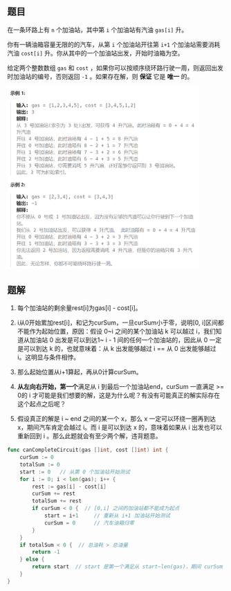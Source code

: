 ## 题目

在一条环路上有 `n` 个加油站，其中第 `i` 个加油站有汽油 `gas[i]` 升。

你有一辆油箱容量无限的的汽车，从第 `i` 个加油站开往第 `i+1` 个加油站需要消耗汽油 `cost[i]` 升。你从其中的一个加油站出发，开始时油箱为空。

给定两个整数数组 `gas` 和 `cost` ，如果你可以按顺序绕环路行驶一周，则返回出发时加油站的编号，否则返回 `-1` 。如果存在解，则 **保证** 它是 **唯一** 的。

<img src="7-134.加油站.assets/image-20240227195812089.png" alt="image-20240227195812089" style="zoom:50%;" />

## 题解

1. 每个加油站的剩余量rest[i]为gas[i] - cost[i]。

2. i从0开始累加rest[i]，和记为curSum，一旦curSum小于零，说明[0, i]区间都不能作为起始位置，原因：假设 0~i 之间的某个加油站 k 可以越过 i，我们知道从加油站 0 出发是可以到达1~ i - 1 间的任何一个加油站的，因此从 0 一定是可以到达 k 的，也就意味着：从 k 出发能够越过 i  ==  从 0 出发能够越过 i。这明显与条件相悖。

3. 那么起始位置从i+1算起，再从0计算curSum。
4. **从左向右开始，第一个**满足从 i 到最后一个加油站end，curSum 一直满足 >= 0的 i 才可能是我们想要的解，这是为什么呢？有没有可能真正的解实际存在这个起点之后呢？
5. 假设真正的解是 i ~ end 之间的某一个 x，那么 x 一定可以环绕一圈再到达 x，期间汽车肯定会越过 i。而 i 是可以到达 x 的，意味着如果从 i 出发也可以重新回到 i 。那么此题就会有至少两个解，违背题意。

```go
func canCompleteCircuit(gas []int, cost []int) int {
    curSum := 0
    totalSum := 0
    start := 0   // 从第 0 个加油站开始测试
    for i := 0; i < len(gas); i++ {
        rest := gas[i] - cost[i]
        curSum += rest
        totalSum += rest
        if curSum < 0 {  // [0,i] 之间的加油站都不能成为起点
            start = i+1     // 重新从 i+1 加油站开始测试
            curSum = 0      // 汽车油箱归零
        }
    }
    if totalSum < 0 {  // 总油耗 > 总油量
        return -1
    } else {
        return start  // start 是第一个满足从 start~len(gas)，期间 curSum 一直 >= 0
    }
}
```


